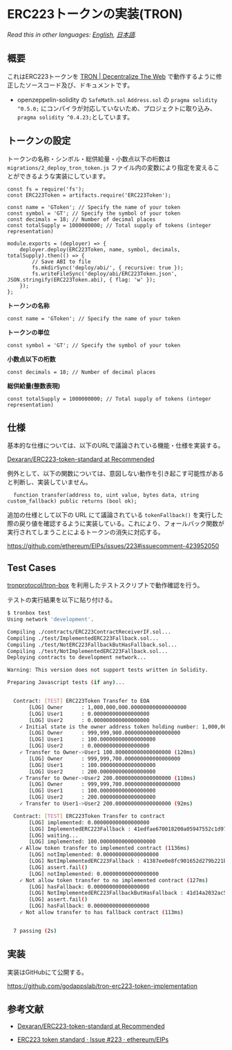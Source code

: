 # ERC223トークンの実装(TRON)

*Read this in other languages: [English](README.en.md), [日本語](README.ja.md).*

## 概要

これはERC223トークンを [TRON \| Decentralize The Web](https://tron.network/) で動作するように修正したソースコード及び、ドキュメントです。

* openzeppelin-solidity の `SafeMath.sol` `Address.sol` の `pragma solidity ^0.5.0;` にコンパイラが対応していないため、プロジェクトに取り込み、`pragma solidity ^0.4.23;`としています。

## トークンの設定

トークンの名称・シンボル・総供給量・小数点以下の桁数は `migrations/2_deploy_tron_token.js` ファイル内の変数により指定を変えることができるような実装にしています。

```es6
const fs = require('fs');
const ERC223Token = artifacts.require('ERC223Token');

const name = 'GToken'; // Specify the name of your token
const symbol = 'GT'; // Specify the symbol of your token
const decimals = 18; // Number of decimal places
const totalSupply = 1000000000; // Total supply of tokens (integer representation)

module.exports = (deployer) => {
    deployer.deploy(ERC223Token, name, symbol, decimals, totalSupply).then(() => {
        // Save ABI to file
        fs.mkdirSync('deploy/abi/', { recursive: true });
        fs.writeFileSync('deploy/abi/ERC223Token.json', JSON.stringify(ERC223Token.abi), { flag: 'w' });
    });
};
```

**トークンの名称**

```es6
const name = 'GToken'; // Specify the name of your token
```

**トークンの単位**

```es6
const symbol = 'GT'; // Specify the symbol of your token
```

**小数点以下の桁数**

```es6
const decimals = 18; // Number of decimal places
```

**総供給量(整数表現)**

```es6
const totalSupply = 1000000000; // Total supply of tokens (integer representation)
```

## 仕様

基本的な仕様については、以下のURLで議論されている機能・仕様を実装する。

[Dexaran/ERC223\-token\-standard at Recommended](https://github.com/Dexaran/ERC223-token-standard/tree/Recommended)

例外として、以下の関数については、意図しない動作を引き起こす可能性があると判断し、実装していません。

```solidity
  function transfer(address to, uint value, bytes data, string custom_fallback) public returns (bool ok);
```

追加の仕様として以下の URL にて議論されている `tokenFallback()` を実行した際の戻り値を確認するように実装している。これにより、フォールバック関数が実行されてしまうことによるトークンの消失に対応する。

https://github.com/ethereum/EIPs/issues/223#issuecomment-423952050


## Test Cases

[tronprotocol/tron\-box](https://github.com/tronprotocol/tron-box) を利用したテストスクリプトで動作確認を行う。

テストの実行結果を以下に貼り付ける。

```bash
$ tronbox test
Using network 'development'.

Compiling ./contracts/ERC223ContractReceiverIF.sol...
Compiling ./test/ImplementedERC223Fallback.sol...
Compiling ./test/NotERC223FallbackButHasFallback.sol...
Compiling ./test/NotImplementedERC223Fallback.sol...
Deploying contracts to development network...

Warning: This version does not support tests written in Solidity.

Preparing Javascript tests (if any)...


  Contract: [TEST] ERC223Token Transfer to EOA
       [LOG] Owner      : 1,000,000,000.000000000000000000
       [LOG] User1      : 0.000000000000000000
       [LOG] User2      : 0.000000000000000000
    ✓ Initial state is the owner address token holding number: 1,000,000,000.000000000000000000 (63ms)
       [LOG] Owner      : 999,999,900.000000000000000000
       [LOG] User1      : 100.000000000000000000
       [LOG] User2      : 0.000000000000000000
    ✓ Transfer to Owner->User1 100.000000000000000000 (120ms)
       [LOG] Owner      : 999,999,700.000000000000000000
       [LOG] User1      : 100.000000000000000000
       [LOG] User2      : 200.000000000000000000
    ✓ Transfer to Owner->User2 200.000000000000000000 (110ms)
       [LOG] Owner      : 999,999,700.000000000000000000
       [LOG] User1      : 100.000000000000000000
       [LOG] User2      : 200.000000000000000000
    ✓ Transfer to User1->User2 200.000000000000000000 (92ms)

  Contract: [TEST] ERC223Token Transfer to contract
       [LOG] implemented: 0.000000000000000000
       [LOG] ImplementedERC223Fallback : 41edfae670018200a05947552c1d972baad90a1752
       [LOG] waiting...
       [LOG] implemented: 100.000000000000000000
    ✓ Allow token transfer to implemented contract (1136ms)
       [LOG] notImplemented: 0.000000000000000000
       [LOG] NotImplementedERC223Fallback : 41387ee0e8fc901652d279b221b941291da8a83d80
       [LOG] assert.fail()
       [LOG] notImplemented: 0.000000000000000000
    ✓ Not allow token transfer to no implemented contract (127ms)
       [LOG] hasFallback: 0.000000000000000000
       [LOG] NotImplementedERC223FallbackButHasFallback : 41d14a2032ac5642f3d4adab6f8a5152c5696ff26f
       [LOG] assert.fail()
       [LOG] hasFallback: 0.000000000000000000
    ✓ Not allow transfer to has fallback contract (113ms)


  7 passing (2s)

```

## 実装

実装はGitHubにて公開する。

https://github.com/godappslab/tron-erc223-token-implementation

## 参考文献

- [Dexaran/ERC223\-token\-standard at Recommended](https://github.com/Dexaran/ERC223-token-standard/tree/Recommended)

- [ERC223 token standard · Issue \#223 · ethereum/EIPs](https://github.com/ethereum/EIPs/issues/223)
